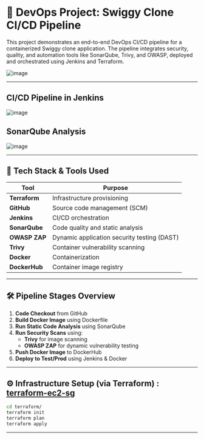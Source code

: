 # 🍔 DevOps Project: Swiggy Clone CI/CD Pipeline

This project demonstrates an end-to-end DevOps CI/CD pipeline for a containerized Swiggy clone application. The pipeline integrates security, quality, and automation tools like SonarQube, Trivy, and OWASP, deployed and orchestrated using Jenkins and Terraform.

![image](https://github.com/user-attachments/assets/67ce3626-f6d1-407b-93a0-1c295bb2ebe0)

---

## CI/CD Pipeline in Jenkins
![image](https://github.com/user-attachments/assets/1249da3c-a6fe-4381-a809-3f81dc028d47)

## SonarQube Analysis
![image](https://github.com/user-attachments/assets/79c84b0c-d2b5-4eaa-af8e-a55105bb70d4)

---

## 🚀 Tech Stack & Tools Used

| Tool       | Purpose                            |
|------------|------------------------------------|
| **Terraform** | Infrastructure provisioning         |
| **GitHub**   | Source code management (SCM)       |
| **Jenkins**  | CI/CD orchestration                |
| **SonarQube**| Code quality and static analysis   |
| **OWASP ZAP**| Dynamic application security testing (DAST) |
| **Trivy**    | Container vulnerability scanning   |
| **Docker**   | Containerization                   |
| **DockerHub**| Container image registry           |

---

## 🛠️ Pipeline Stages Overview

1. **Code Checkout** from GitHub
2. **Build Docker Image** using Dockerfile
3. **Run Static Code Analysis** using SonarQube
4. **Run Security Scans** using:
   - **Trivy** for image scanning
   - **OWASP ZAP** for dynamic vulnerability testing
5. **Push Docker Image** to DockerHub
6. **Deploy to Test/Prod** using Jenkins & Docker

---

## ⚙️ Infrastructure Setup (via Terraform) : [terraform-ec2-sg](https://github.com/rushi2828/terraform-ec2-sg.git)

```bash
cd terraform/
terraform init
terraform plan
terraform apply
```
---


